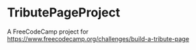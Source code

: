 # TributePageProject
A FreeCodeCamp project for https://www.freecodecamp.org/challenges/build-a-tribute-page
